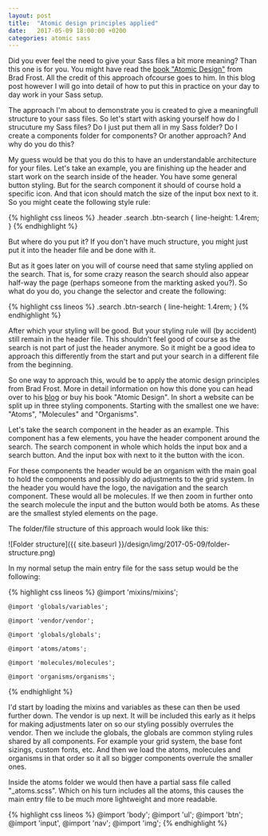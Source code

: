 ```yaml
---
layout: post
title:  "Atomic design principles applied"
date:   2017-05-09 18:00:00 +0200
categories: atomic sass
---
```


Did you ever feel the need to give your Sass files a bit more meaning? Than this one is for you. You might have read the [book "Atomic Design"](http://bradfrost.com/blog/post/atomic-web-design/) from Brad Frost. All the credit of this approach ofcourse goes to him. In this blog post however I will go into detail of how to put this in practice on your day to day work in your Sass setup.

The approach I'm about to demonstrate you is created to give a meaningfull structure to your sass files. So let's start with asking yourself how do I strucuture my Sass files? Do I just put them all in my Sass folder? Do I create a components folder for components? Or another approach? And why do you do this?

My guess would be that you do this to have an understandable architecture for your files. Let's take an example, you are finishing up the header and start work on the search inside of the header. You have some general button styling. But for the search component it should of course hold a specific icon. And that icon should match the size of the input box next to it. So you might ceate the following style rule:

{% highlight css lineos %}
    .header .search .btn-search { line-height: 1.4rem; }
{% endhighlight %}

But where do you put it? If you don't have much structure, you might just put it into the header file and be done with it.

But as it goes later on you will of course need that same styling applied on the search. That is, for some crazy reason the search should also appear half-way the page (perhaps someone from the markting asked you?). So what do you do, you change the selector and create the following:

{% highlight css lineos %}
    .search .btn-search { line-height: 1.4rem; }
{% endhighlight %}

After which your styling will be good. But your styling rule will (by accident) still remain in the header file. This shouldn't feel good of course as the search is not part of just the header anymore. So it might be a good idea to approach this differently from the start and put your search in a different file from the beginning.

So one way to approach this, would be to apply the atomic design principles from Brad Frost. More in detail information on how this done you can head over to his [blog](http://bradfrost.com/blog/post/atomic-web-design/) or buy his book "Atomic Design". In short a website can be split up in three styling components. Starting with the smallest one we have: "Atoms", "Molecules" and "Organisms".

Let's take the search component in the header as an example. This component has a few elements, you have the header component around the search. The search component in whole which holds the input box and a search button. And the input box with next to it the button with the icon.

For these components the header would be an organism with the main goal to hold the components and possibly do adjustments to the grid system. In the header you would have the logo, the navigation and the search component. These would all be molecules. If we then zoom in further onto the search molecule the input and the button would both be atoms. As these are the smallest styled elements on the page.

The folder/file structure of this approach would look like this:

![Folder structure]({{ site.baseurl }}/design/img/2017-05-09/folder-structure.png)

In my normal setup the main entry file for the sass setup would be the following:

{% highlight css lineos %}
    @import 'mixins/mixins';

    @import 'globals/variables';

    @import 'vendor/vendor';

    @import 'globals/globals';

    @import 'atoms/atoms';

    @import 'molecules/molecules';

    @import 'organisms/organisms';

{% endhighlight %}

I'd start by loading the mixins and variables as these can then be used further down. The vendor is up next. It will be included this early as it helps for making adjustments later on so our styling possibly overrules the vendor. Then we include the globals, the globals are common styling rules shared by all components. For example your grid system, the base font sizings, custom fonts, etc. And then we load the atoms, molecules and organisms in that order so it all so bigger components overrule the smaller ones.

Inside the atoms folder we would then have a partial sass file called "_atoms.scss". Which on his turn includes all the atoms, this causes the main entry file to be much more lightweight and more readable.

{% highlight css lineos %}
    @import 'body';
    @import 'ul';
    @import 'btn';
    @import 'input',
    @import 'nav';
    @import 'img';
{% endhighlight %}

